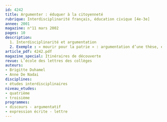 ```yaml
---
id: 4242
title: Argumenter : éduquer à la citoyenneté 
rubrique: Interdisciplinarité français, éducation civique [4e-3e]
annee: 2001
magazine: n°11 mars 2002
pages: 10
description: 
  1. Interdisciplinarité et argumentation
  2. Exemple : « mourir pour la patrie » : argumentation d’une thèse, évaluation des arguments, écriture, analyse et comparaison de discours, rédaction d’une lettre, etc.
article_pdf: 4242.pdf
magazine_special: Itinéraires de découverte
revue: L’école des lettres des collèges
auteurs:
- Brigitte Duhamel
- Anne De Nadai
disciplines:
- études interdisciplinaires
niveau_etudes:
- quatrième
- troisième
programmes:
- discours - argumentatif
- expression écrite - lettre
---
```

